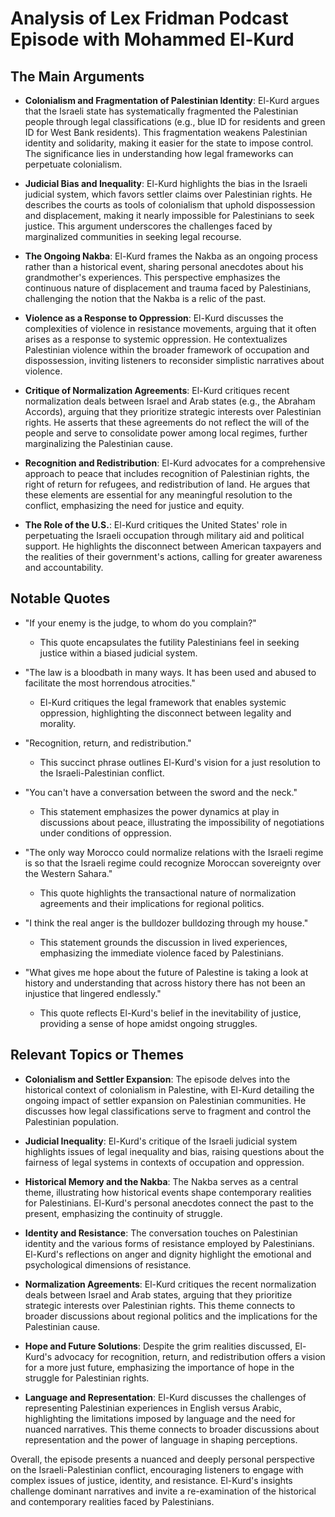 # Analysis of Lex Fridman Podcast Episode with Mohammed El-Kurd

## The Main Arguments

- **Colonialism and Fragmentation of Palestinian Identity**: El-Kurd argues that the Israeli state has systematically fragmented the Palestinian people through legal classifications (e.g., blue ID for residents and green ID for West Bank residents). This fragmentation weakens Palestinian identity and solidarity, making it easier for the state to impose control. The significance lies in understanding how legal frameworks can perpetuate colonialism.

- **Judicial Bias and Inequality**: El-Kurd highlights the bias in the Israeli judicial system, which favors settler claims over Palestinian rights. He describes the courts as tools of colonialism that uphold dispossession and displacement, making it nearly impossible for Palestinians to seek justice. This argument underscores the challenges faced by marginalized communities in seeking legal recourse.

- **The Ongoing Nakba**: El-Kurd frames the Nakba as an ongoing process rather than a historical event, sharing personal anecdotes about his grandmother's experiences. This perspective emphasizes the continuous nature of displacement and trauma faced by Palestinians, challenging the notion that the Nakba is a relic of the past.

- **Violence as a Response to Oppression**: El-Kurd discusses the complexities of violence in resistance movements, arguing that it often arises as a response to systemic oppression. He contextualizes Palestinian violence within the broader framework of occupation and dispossession, inviting listeners to reconsider simplistic narratives about violence.

- **Critique of Normalization Agreements**: El-Kurd critiques recent normalization deals between Israel and Arab states (e.g., the Abraham Accords), arguing that they prioritize strategic interests over Palestinian rights. He asserts that these agreements do not reflect the will of the people and serve to consolidate power among local regimes, further marginalizing the Palestinian cause.

- **Recognition and Redistribution**: El-Kurd advocates for a comprehensive approach to peace that includes recognition of Palestinian rights, the right of return for refugees, and redistribution of land. He argues that these elements are essential for any meaningful resolution to the conflict, emphasizing the need for justice and equity.

- **The Role of the U.S.**: El-Kurd critiques the United States' role in perpetuating the Israeli occupation through military aid and political support. He highlights the disconnect between American taxpayers and the realities of their government's actions, calling for greater awareness and accountability.

## Notable Quotes

- "If your enemy is the judge, to whom do you complain?" 
  - This quote encapsulates the futility Palestinians feel in seeking justice within a biased judicial system.

- "The law is a bloodbath in many ways. It has been used and abused to facilitate the most horrendous atrocities."
  - El-Kurd critiques the legal framework that enables systemic oppression, highlighting the disconnect between legality and morality.

- "Recognition, return, and redistribution."
  - This succinct phrase outlines El-Kurd's vision for a just resolution to the Israeli-Palestinian conflict.

- "You can't have a conversation between the sword and the neck."
  - This statement emphasizes the power dynamics at play in discussions about peace, illustrating the impossibility of negotiations under conditions of oppression.

- "The only way Morocco could normalize relations with the Israeli regime is so that the Israeli regime could recognize Moroccan sovereignty over the Western Sahara."
  - This quote highlights the transactional nature of normalization agreements and their implications for regional politics.

- "I think the real anger is the bulldozer bulldozing through my house."
  - This statement grounds the discussion in lived experiences, emphasizing the immediate violence faced by Palestinians.

- "What gives me hope about the future of Palestine is taking a look at history and understanding that across history there has not been an injustice that lingered endlessly."
  - This quote reflects El-Kurd's belief in the inevitability of justice, providing a sense of hope amidst ongoing struggles.

## Relevant Topics or Themes

- **Colonialism and Settler Expansion**: The episode delves into the historical context of colonialism in Palestine, with El-Kurd detailing the ongoing impact of settler expansion on Palestinian communities. He discusses how legal classifications serve to fragment and control the Palestinian population.

- **Judicial Inequality**: El-Kurd's critique of the Israeli judicial system highlights issues of legal inequality and bias, raising questions about the fairness of legal systems in contexts of occupation and oppression.

- **Historical Memory and the Nakba**: The Nakba serves as a central theme, illustrating how historical events shape contemporary realities for Palestinians. El-Kurd's personal anecdotes connect the past to the present, emphasizing the continuity of struggle.

- **Identity and Resistance**: The conversation touches on Palestinian identity and the various forms of resistance employed by Palestinians. El-Kurd's reflections on anger and dignity highlight the emotional and psychological dimensions of resistance.

- **Normalization Agreements**: El-Kurd critiques the recent normalization deals between Israel and Arab states, arguing that they prioritize strategic interests over Palestinian rights. This theme connects to broader discussions about regional politics and the implications for the Palestinian cause.

- **Hope and Future Solutions**: Despite the grim realities discussed, El-Kurd's advocacy for recognition, return, and redistribution offers a vision for a more just future, emphasizing the importance of hope in the struggle for Palestinian rights.

- **Language and Representation**: El-Kurd discusses the challenges of representing Palestinian experiences in English versus Arabic, highlighting the limitations imposed by language and the need for nuanced narratives. This theme connects to broader discussions about representation and the power of language in shaping perceptions.

Overall, the episode presents a nuanced and deeply personal perspective on the Israeli-Palestinian conflict, encouraging listeners to engage with complex issues of justice, identity, and resistance. El-Kurd's insights challenge dominant narratives and invite a re-examination of the historical and contemporary realities faced by Palestinians.